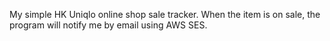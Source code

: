 My simple HK Uniqlo online shop sale tracker.
When the item is on sale, the program will notify me by email using AWS SES.
